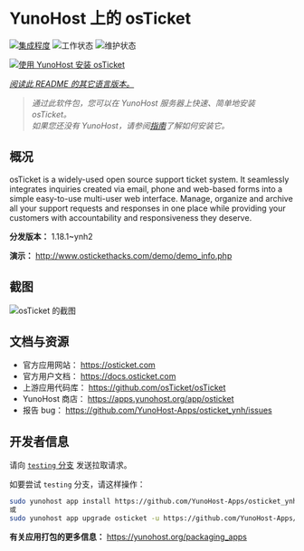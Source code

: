 <!--
注意：此 README 由 <https://github.com/YunoHost/apps/tree/master/tools/readme_generator> 自动生成
请勿手动编辑。
-->

# YunoHost 上的 osTicket

[![集成程度](https://dash.yunohost.org/integration/osticket.svg)](https://dash.yunohost.org/appci/app/osticket) ![工作状态](https://ci-apps.yunohost.org/ci/badges/osticket.status.svg) ![维护状态](https://ci-apps.yunohost.org/ci/badges/osticket.maintain.svg)

[![使用 YunoHost 安装 osTicket](https://install-app.yunohost.org/install-with-yunohost.svg)](https://install-app.yunohost.org/?app=osticket)

*[阅读此 README 的其它语言版本。](./ALL_README.md)*

> *通过此软件包，您可以在 YunoHost 服务器上快速、简单地安装 osTicket。*  
> *如果您还没有 YunoHost，请参阅[指南](https://yunohost.org/install)了解如何安装它。*

## 概况

osTicket is a widely-used open source support ticket system. It seamlessly integrates inquiries created via email, phone and web-based forms into a simple easy-to-use multi-user web interface. Manage, organize and archive all your support requests and responses in one place while providing your customers with accountability and responsiveness they deserve.

**分发版本：** 1.18.1~ynh2

**演示：** <http://www.ostickethacks.com/demo/demo_info.php>

## 截图

![osTicket 的截图](./doc/screenshots/screenshot.png)

## 文档与资源

- 官方应用网站： <https://osticket.com>
- 官方用户文档： <https://docs.osticket.com>
- 上游应用代码库： <https://github.com/osTicket/osTicket>
- YunoHost 商店： <https://apps.yunohost.org/app/osticket>
- 报告 bug： <https://github.com/YunoHost-Apps/osticket_ynh/issues>

## 开发者信息

请向 [`testing` 分支](https://github.com/YunoHost-Apps/osticket_ynh/tree/testing) 发送拉取请求。

如要尝试 `testing` 分支，请这样操作：

```bash
sudo yunohost app install https://github.com/YunoHost-Apps/osticket_ynh/tree/testing --debug
或
sudo yunohost app upgrade osticket -u https://github.com/YunoHost-Apps/osticket_ynh/tree/testing --debug
```

**有关应用打包的更多信息：** <https://yunohost.org/packaging_apps>
